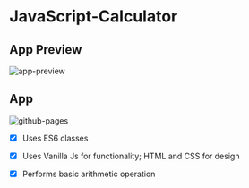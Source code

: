 # JavaScript-Calculator
## App Preview
![app-preview](JavaScript-Calculator.gif)

## App
![github-pages](https://rnwego.github.io/JavaScript-Calculator/)

- [x] Uses ES6 classes
- [x] Uses Vanilla Js for functionality; HTML and CSS for design
- [x] Performs basic arithmetic operation

